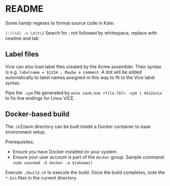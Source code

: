 # README

Some handy regexes to format source code in Kate:

`(:)(\S) -> \n\t\2` Search for : not followed by whitespace, replace with newline and tab

## Label files

Vice can also load label files created by the Acme assembler. Their syntax is e.g.
`labelname = $1234 ; Maybe a comment`. A dot will be added automatically
to label names assigned in this way to fit to the Vice label syntax.

Pipe the `.sym` file generated by `wine casm.exe <file.lbl> -sym | dos2unix` to fix line endings for Linux VICE.

## Docker-based build

The ./v2/asm directory can be built inside a Docker container to ease environment setup.

Prerequisites:
* Ensure you have Docker installed on your system.
* Ensure your user account is part of the `docker` group. Sample command: `sudo usermod -G docker -a $(whoami)`

Execute `./build.sh` to execute the build. Once the build completes, note the `*.bin` files in the current directory.
